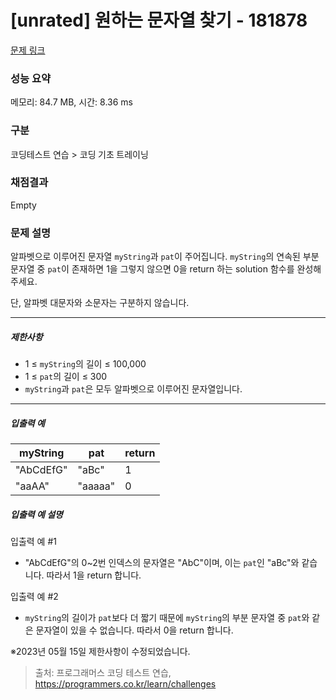 # [unrated] 원하는 문자열 찾기 - 181878 

[문제 링크](https://school.programmers.co.kr/learn/courses/30/lessons/181878) 

### 성능 요약

메모리: 84.7 MB, 시간: 8.36 ms

### 구분

코딩테스트 연습 > 코딩 기초 트레이닝

### 채점결과

Empty

### 문제 설명

<p>알파벳으로 이루어진 문자열 <code>myString</code>과 <code>pat</code>이 주어집니다. <code>myString</code>의 연속된 부분 문자열 중 <code>pat</code>이 존재하면 1을 그렇지 않으면 0을 return 하는 solution 함수를 완성해 주세요.</p>

<p>단, 알파벳 대문자와 소문자는 구분하지 않습니다.</p>

<hr>

<h5>제한사항</h5>

<ul>
<li>1 ≤ <code>myString</code>의 길이 ≤ 100,000</li>
<li>1 ≤ <code>pat</code>의 길이 ≤ 300</li>
<li><code>myString</code>과 <code>pat</code>은 모두 알파벳으로 이루어진 문자열입니다.</li>
</ul>

<hr>

<h5>입출력 예</h5>
<table class="table">
        <thead><tr>
<th>myString</th>
<th>pat</th>
<th>return</th>
</tr>
</thead>
        <tbody><tr>
<td>"AbCdEfG"</td>
<td>"aBc"</td>
<td>1</td>
</tr>
<tr>
<td>"aaAA"</td>
<td>"aaaaa"</td>
<td>0</td>
</tr>
</tbody>
      </table>
<h5>입출력 예 설명</h5>

<p>입출력 예 #1</p>

<ul>
<li>"AbCdEfG"의 0~2번 인덱스의 문자열은 "AbC"이며, 이는 <code>pat</code>인 "aBc"와 같습니다. 따라서 1을 return 합니다.</li>
</ul>

<p>입출력 예 #2</p>

<ul>
<li><code>myString</code>의 길이가 <code>pat</code>보다 더 짧기 때문에 <code>myString</code>의 부분 문자열 중 <code>pat</code>와 같은 문자열이 있을 수 없습니다. 따라서 0을 return 합니다.</li>
</ul>

<p>※2023년 05월 15일 제한사항이 수정되었습니다.</p>


> 출처: 프로그래머스 코딩 테스트 연습, https://programmers.co.kr/learn/challenges